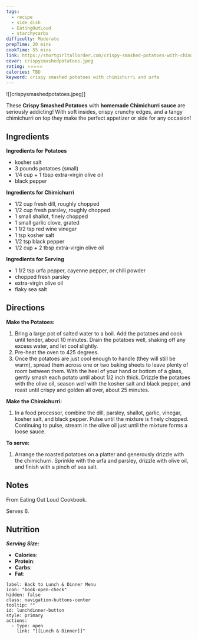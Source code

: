 ```yaml
---
tags:
  - recipe
  - side_dish
  - EatingOutLoud
  - starchycarbs
difficulty: Moderate
prepTime: 20 mins
cookTime: 55 mins
link: https://shortgirltallorder.com/crispy-smashed-potatoes-with-chimichurri
cover: crispysmashedpotatoes.jpeg
rating: ⭐️⭐️⭐️⭐️⭐️
calories: TBD
keyword: crispy smashed potatoes with chimichurri and urfa
---
```


![[crispysmashedpotatoes.jpeg]]

These **Crispy Smashed Potatoes** with **homemade Chimichurri sauce** are seriously addicting! With soft insides, crispy crunchy edges, and a tangy chimichurri on top they make the perfect appetizer or side for any occasion!

## Ingredients
**Ingredients for Potatoes**
- kosher salt
- 3 pounds potatoes (small)
- 1/4 cup + 1 tbsp extra-virgin olive oil
- black pepper


**Ingredients for Chimichurri**
- 1/2 cup fresh dill, roughly chopped
- 1/2 cup fresh parsley, roughly chopped
- 1 small shallot, finely chopped
- 1 small garlic clove, grated
- 1 1/2 tsp red wine vinegar
- 1 tsp kosher salt
- 1/2 tsp black pepper
- 1/2 cup + 2 tbsp extra-virgin olive oil


**Ingredients for Serving**
- 1 1/2 tsp urfa pepper, cayenne pepper, or chili powder
- chopped fresh parsley
- extra-virgin olive oil
- flaky sea salt

## Directions
**Make the Potatoes:**
1. Bring a large pot of salted water to a boil. Add the potatoes and cook until tender, about 10 minutes. Drain the potatoes well, shaking off any excess water, and let cool slightly.
2. Pre-heat the oven to 425 degrees.
3. Once the potatoes are just cool enough to handle (they will still be warm), spread them across one or two baking sheets to leave plenty of room between them. With the heel of your hand or bottom of a glass, gently smash each potato until about 1/2 inch thick. Drizzle the potatoes with the olive oil, season well with the kosher salt and black pepper, and roast until crispy and golden all over, about 25 minutes.

**Make the Chimichurri:**
1. In a food processor, combine the dill, parsley, shallot, garlic, vinegar, kosher salt, and black pepper. Pulse until the mixture is finely chopped. Continuing to pulse, stream in the olive oil just until the mixture forms a loose sauce.

**To serve:**
1. Arrange the roasted potatoes on a platter and generously drizzle with the chimichurri. Sprinkle with the urfa and parsley, drizzle with olive oil, and finish with a pinch of sea salt.

## Notes
From Eating Out Loud Cookbook.

Serves 6.

## Nutrition
***Serving Size:*** 
- **Calories**: 
- **Protein**: 
- **Carbs**: 
- **Fat**: 


```meta-bind-button
label: Back to Lunch & Dinner Menu
icon: "book-open-check"
hidden: false
class: navigation-buttons-center
tooltip: ""
id: lunchdinner-button
style: primary
actions:
  - type: open
    link: "[[Lunch & Dinner]]"

```
 
